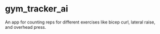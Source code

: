 # gym_tracker_ai
An app for counting reps for different exercises like bicep curl, lateral raise, and overhead press.
